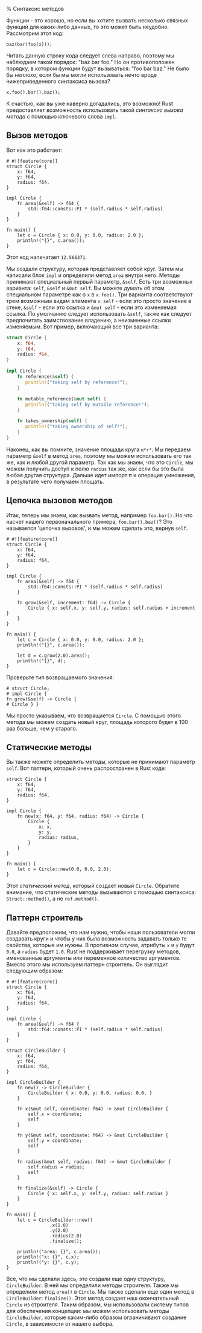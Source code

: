 % Синтаксис методов

Функции - это хорошо, но если вы хотите вызвать несколько связных функций для
каких-либо данных, то это может быть неудобно. Рассмотрим этот код:

```{rust,ignore}
baz(bar(foo(x)));
```

Читать данную строку кода следует слева направо, поэтому мы наблюдаем такой
порядок: "baz bar foo." Но он противоположен порядку, в котором функции будут
вызываться: "foo bar baz." Не было бы неплохо, если бы мы могли использовать
нечто вроде нижеприведенного синтаксиса вызова?

```{rust,ignore}
x.foo().bar().baz();
```

К счастью, как вы уже наверно догадались, это возможно! Rust предоставляет
возможность использовать такой *синтаксис вызова метода* с помощью ключевого
слова `impl`.

## Вызов методов

Вот как это работает:

```{rust}
# #![feature(core)]
struct Circle {
    x: f64,
    y: f64,
    radius: f64,
}

impl Circle {
    fn area(&self) -> f64 {
        std::f64::consts::PI * (self.radius * self.radius)
    }
}

fn main() {
    let c = Circle { x: 0.0, y: 0.0, radius: 2.0 };
    println!("{}", c.area());
}
```

Этот код напечатает `12.566371`.

Мы создали структуру, которая представляет собой круг. Затем мы написали блок
`impl` и определили метод `area` внутри него. Методы принимают специальный
первый параметр, `&self`. Есть три возможных варианта: `self`, `&self` и `&mut
self`. Вы можете думать об этом специальном параметре как о `x` в `x.foo()`. Три
варианта соответствуют трем возможным видам элемента `x`: `self` - если это
просто значение в стеке, `&self` - если это ссылка и `&mut self` - если это
изменяемая ссылка. По умолчанию следует использовать `&self`, также как следует
предпочитать заимствование владению, а неизменные ссылки изменяемым. Вот пример,
включающий все три варианта:

```rust
struct Circle {
    x: f64,
    y: f64,
    radius: f64,
}

impl Circle {
    fn reference(&self) {
       println!("taking self by reference!");
    }

    fn mutable_reference(&mut self) {
       println!("taking self by mutable reference!");
    }

    fn takes_ownership(self) {
       println!("taking ownership of self!");
    }
}
```

Наконец, как вы помните, значение площади круга `π*r²`. Мы передаем параметр
`&self` в метод `area`, поэтому мы можем использовать его так же, как и любой
другой параметр. Так как мы знаем, что это `Circle`, мы можем получить доступ к
полю `radius` так же, как если бы это была любая другая структура. Дальше идет
импорт π и операция умножения, в результате чего получаем площать.

## Цепочка вызовов методов

Итак, теперь мы знаем, как вызвать метод, например `foo.bar()`. Но что насчет
нашего первоначального примера, `foo.bar().baz()`? Это называется 'цепочка
вызовов', и мы можем сделать это, вернув `self`.

```
# #![feature(core)]
struct Circle {
    x: f64,
    y: f64,
    radius: f64,
}

impl Circle {
    fn area(&self) -> f64 {
        std::f64::consts::PI * (self.radius * self.radius)
    }

    fn grow(&self, increment: f64) -> Circle {
        Circle { x: self.x, y: self.y, radius: self.radius + increment }
    }
}

fn main() {
    let c = Circle { x: 0.0, y: 0.0, radius: 2.0 };
    println!("{}", c.area());

    let d = c.grow(2.0).area();
    println!("{}", d);
}
```

Проверьте тип возвращаемого значения:

```
# struct Circle;
# impl Circle {
fn grow(&self) -> Circle {
# Circle } }
```

Мы просто указываем, что возвращается `Circle`. С помощью этого метода мы можем
создать новый круг, площадь которого будет в 100 раз больше, чем у старого.

## Статические методы

Вы также можете определить методы, которые не принимают параметр `self`. Вот
паттерн, который очень распространен в Rust коде:

```
struct Circle {
    x: f64,
    y: f64,
    radius: f64,
}

impl Circle {
    fn new(x: f64, y: f64, radius: f64) -> Circle {
        Circle {
            x: x,
            y: y,
            radius: radius,
        }
    }
}

fn main() {
    let c = Circle::new(0.0, 0.0, 2.0);
}
```

Этот *статический метод*, который создает новый `Circle`. Обратите внимание, что
статические методы вызываются с помощью синтаксиса: `Struct::method()`, а не
`ref.method()`.

## Паттерн строитель

Давайте предположим, что нам нужно, чтобы наши пользователи могли создавать
круги и чтобы у них была возможность задавать только те свойства, которые им
нужны. В противном случае, атрибуты `x` и `y` будут `0.0`, а `radius` будет
`1.0`. Rust не поддерживает перегрузку методов, именованные аргументы или
переменное количество аргументов. Вместо этого мы используем паттерн строитель.
Он выглядит следующим образом:

```
# #![feature(core)]
struct Circle {
    x: f64,
    y: f64,
    radius: f64,
}

impl Circle {
    fn area(&self) -> f64 {
        std::f64::consts::PI * (self.radius * self.radius)
    }
}

struct CircleBuilder {
    x: f64,
    y: f64,
    radius: f64,
}

impl CircleBuilder {
    fn new() -> CircleBuilder {
        CircleBuilder { x: 0.0, y: 0.0, radius: 0.0, }
    }

    fn x(&mut self, coordinate: f64) -> &mut CircleBuilder {
        self.x = coordinate;
        self
    }

    fn y(&mut self, coordinate: f64) -> &mut CircleBuilder {
        self.y = coordinate;
        self
    }

    fn radius(&mut self, radius: f64) -> &mut CircleBuilder {
        self.radius = radius;
        self
    }

    fn finalize(&self) -> Circle {
        Circle { x: self.x, y: self.y, radius: self.radius }
    }
}

fn main() {
    let c = CircleBuilder::new()
                .x(1.0)
                .y(2.0)
                .radius(2.0)
                .finalize();

    println!("area: {}", c.area());
    println!("x: {}", c.x);
    println!("y: {}", c.y);
}
```

Все, что мы сделали здесь, это создали еще одну структуру, `CircleBuilder`. В
ней мы определили методы строителя. Также мы определили метод `area()` в
`Circle`. Мы также сделали еще один метод в `CircleBuilder`: `finalize()`. Этот
метод создает наш окончательный `Circle` из строителя. Таким образом, мы
использовали систему типов для обеспечения концепции: мы можем использовать
методы `CircleBuilder`, которые каким-либо образом ограничивают создание
`Circle`, в зависимости от нашего выбора.
